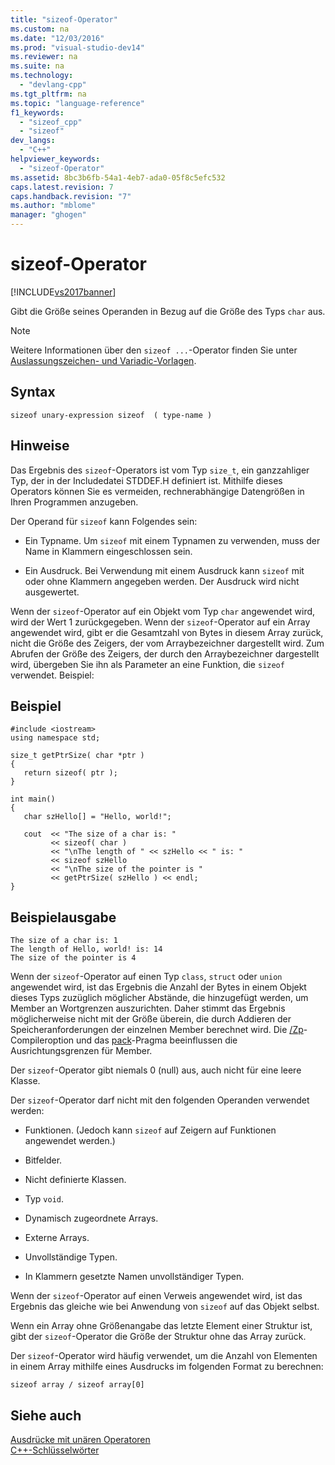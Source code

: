 ```yaml
---
title: "sizeof-Operator"
ms.custom: na
ms.date: "12/03/2016"
ms.prod: "visual-studio-dev14"
ms.reviewer: na
ms.suite: na
ms.technology: 
  - "devlang-cpp"
ms.tgt_pltfrm: na
ms.topic: "language-reference"
f1_keywords: 
  - "sizeof_cpp"
  - "sizeof"
dev_langs: 
  - "C++"
helpviewer_keywords: 
  - "sizeof-Operator"
ms.assetid: 8bc3b6fb-54a1-4eb7-ada0-05f8c5efc532
caps.latest.revision: 7
caps.handback.revision: "7"
ms.author: "mblome"
manager: "ghogen"
---
```

# sizeof-Operator
[!INCLUDE[vs2017banner](../assembler/inline/includes/vs2017banner.md)]

Gibt die Größe seines Operanden in Bezug auf die Größe des Typs `char` aus.  
  
> [!NOTE]
>  Weitere Informationen über den `sizeof ...`\-Operator finden Sie unter [Auslassungszeichen\- und Variadic\-Vorlagen](../cpp/ellipses-and-variadic-templates.md).  
  
## Syntax  
  
```  
sizeof unary-expression sizeof  ( type-name )  
```  
  
## Hinweise  
 Das Ergebnis des `sizeof`\-Operators ist vom Typ `size_t`, ein ganzzahliger Typ, der in der Includedatei STDDEF.H definiert ist.  Mithilfe dieses Operators können Sie es vermeiden, rechnerabhängige Datengrößen in Ihren Programmen anzugeben.  
  
 Der Operand für `sizeof` kann Folgendes sein:  
  
-   Ein Typname.  Um `sizeof` mit einem Typnamen zu verwenden, muss der Name in Klammern eingeschlossen sein.  
  
-   Ein Ausdruck.  Bei Verwendung mit einem Ausdruck kann `sizeof` mit oder ohne Klammern angegeben werden.  Der Ausdruck wird nicht ausgewertet.  
  
 Wenn der `sizeof`\-Operator auf ein Objekt vom Typ `char` angewendet wird, wird der Wert 1 zurückgegeben.  Wenn der `sizeof`\-Operator auf ein Array angewendet wird, gibt er die Gesamtzahl von Bytes in diesem Array zurück, nicht die Größe des Zeigers, der vom Arraybezeichner dargestellt wird.  Zum Abrufen der Größe des Zeigers, der durch den Arraybezeichner dargestellt wird, übergeben Sie ihn als Parameter an eine Funktion, die `sizeof` verwendet.  Beispiel:  
  
## Beispiel  
  
```  
#include <iostream>  
using namespace std;  
  
size_t getPtrSize( char *ptr )  
{  
   return sizeof( ptr );  
}  
  
int main()  
{  
   char szHello[] = "Hello, world!";  
  
   cout  << "The size of a char is: "  
         << sizeof( char )  
         << "\nThe length of " << szHello << " is: "  
         << sizeof szHello  
         << "\nThe size of the pointer is "  
         << getPtrSize( szHello ) << endl;  
}  
```  
  
## Beispielausgabe  
  
```  
The size of a char is: 1  
The length of Hello, world! is: 14  
The size of the pointer is 4  
```  
  
 Wenn der `sizeof`\-Operator auf einen Typ `class`, `struct` oder `union` angewendet wird, ist das Ergebnis die Anzahl der Bytes in einem Objekt dieses Typs zuzüglich möglicher Abstände, die hinzugefügt werden, um Member an Wortgrenzen auszurichten.  Daher stimmt das Ergebnis möglicherweise nicht mit der Größe überein, die durch Addieren der Speicheranforderungen der einzelnen Member berechnet wird.  Die [\/Zp](../build/reference/zp-struct-member-alignment.md)\-Compileroption und das [pack](../preprocessor/pack.md)\-Pragma beeinflussen die Ausrichtungsgrenzen für Member.  
  
 Der `sizeof`\-Operator gibt niemals 0 \(null\) aus, auch nicht für eine leere Klasse.  
  
 Der `sizeof`\-Operator darf nicht mit den folgenden Operanden verwendet werden:  
  
-   Funktionen.  \(Jedoch kann `sizeof` auf Zeigern auf Funktionen angewendet werden.\)  
  
-   Bitfelder.  
  
-   Nicht definierte Klassen.  
  
-   Typ `void`.  
  
-   Dynamisch zugeordnete Arrays.  
  
-   Externe Arrays.  
  
-   Unvollständige Typen.  
  
-   In Klammern gesetzte Namen unvollständiger Typen.  
  
 Wenn der `sizeof`\-Operator auf einen Verweis angewendet wird, ist das Ergebnis das gleiche wie bei Anwendung von `sizeof` auf das Objekt selbst.  
  
 Wenn ein Array ohne Größenangabe das letzte Element einer Struktur ist, gibt der `sizeof`\-Operator die Größe der Struktur ohne das Array zurück.  
  
 Der `sizeof`\-Operator wird häufig verwendet, um die Anzahl von Elementen in einem Array mithilfe eines Ausdrucks im folgenden Format zu berechnen:  
  
```  
sizeof array / sizeof array[0]  
```  
  
## Siehe auch  
 [Ausdrücke mit unären Operatoren](../cpp/expressions-with-unary-operators.md)   
 [C\+\+\-Schlüsselwörter](../cpp/keywords-cpp.md)
